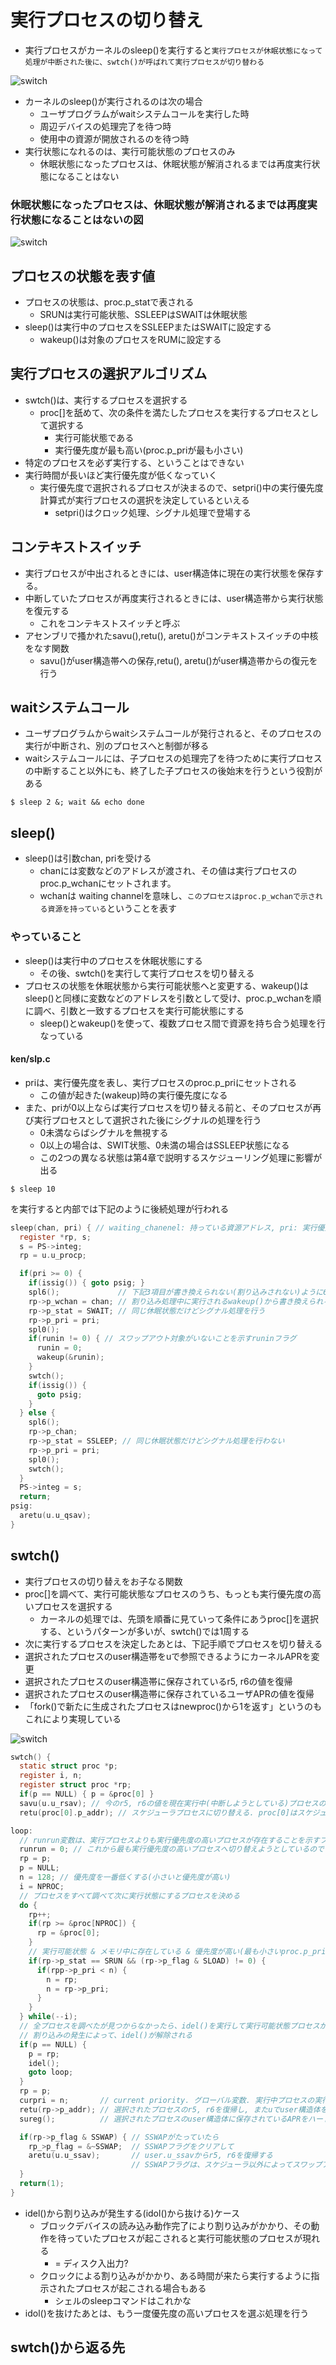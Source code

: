 # 実行プロセスの切り替え

* 実行プロセスがカーネルのsleep()を実行すると`実行プロセスが休眠状態になって処理が中断された後に、swtch()が呼ばれて実行プロセスが切り替わる`

![switch](../images/swtch.png)

* カーネルのsleep()が実行されるのは次の場合
  * ユーザプログラムがwaitシステムコールを実行した時
  * 周辺デバイスの処理完了を待つ時
  * 使用中の資源が開放されるのを待つ時
* 実行状態になれるのは、実行可能状態のプロセスのみ
  * 休眠状態になったプロセスは、休眠状態が解消されるまでは再度実行状態になることはない

### 休眠状態になったプロセスは、休眠状態が解消されるまでは再度実行状態になることはないの図
![switch](../images/process_status.png)

## プロセスの状態を表す値
* プロセスの状態は、proc.p_statで表される
  * SRUNは実行可能状態、SSLEEPはSWAITは休眠状態
* sleep()は実行中のプロセスをSSLEEPまたはSWAITに設定する
  * wakeup()は対象のプロセスをRUMに設定する

## 実行プロセスの選択アルゴリズム
* swtch()は、実行するプロセスを選択する
  * proc[]を舐めて、次の条件を満たしたプロセスを実行するプロセスとして選択する
    * 実行可能状態である
    * 実行優先度が最も高い(proc.p_priが最も小さい)
* 特定のプロセスを必ず実行する、ということはできない
* 実行時間が長いほど実行優先度が低くなっていく
  * 実行優先度で選択されるプロセスが決まるので、setpri()中の実行優先度計算式が実行プロセスの選択を決定しているといえる
    * setpri()はクロック処理、シグナル処理で登場する

## コンテキストスイッチ
* 実行プロセスが中出されるときには、user構造体に現在の実行状態を保存する。
* 中断していたプロセスが再度実行されるときには、user構造帯から実行状態を復元する
  * これをコンテキストスイッチと呼ぶ
* アセンブリで搔かれたsavu(),retu(), aretu()がコンテキストスイッチの中核をなす関数
  * savu()がuser構造帯への保存,retu(), aretu()がuser構造帯からの復元を行う

## waitシステムコール
* ユーザプログラムからwaitシステムコールが発行されると、そのプロセスの実行が中断され、別のプロセスへと制御が移る
* waitシステムコールには、子プロセスの処理完了を待つために実行プロセスの中断すること以外にも、終了した子プロセスの後始末を行うという役割がある
```shell
$ sleep 2 &; wait && echo done
```

## sleep()
* sleep()は引数chan, priを受ける
  * chanには変数などのアドレスが渡され、その値は実行プロセスのproc.p_wchanにセットされます。
  * wchanは waiting channelを意味し、`このプロセスはproc.p_wchanで示される資源を持っている`ということを表す

### やっていること
* sleep()は実行中のプロセスを休眠状態にする
  * その後、swtch()を実行して実行プロセスを切り替える
* プロセスの状態を休眠状態から実行可能状態へと変更する、wakeup()はsleep()と同様に変数などのアドレスを引数として受け、proc.p_wchanを順に調べ、引数と一致するプロセスを実行可能状態にする
  * sleep()とwakeup()を使って、複数プロセス間で資源を持ち合う処理を行なっている

#### ken/slp.c
* priは、実行優先度を表し、実行プロセスのproc.p_priにセットされる
  * この値が起きた(wakeup)時の実行優先度になる
* また、priが0以上ならば実行プロセスを切り替える前と、そのプロセスが再び実行プロセスとして選択された後にシグナルの処理を行う
  * 0未満ならばシグナルを無視する
  * 0以上の場合は、SWIT状態、0未満の場合はSSLEEP状態になる
  * この2つの異なる状態は第4章で説明するスケジューリング処理に影響が出る
```
$ sleep 10
```
を実行すると内部では下記のように後続処理が行われる


```c
sleep(chan, pri) { // waiting_chanenel: 持っている資源アドレス, pri: 実行優先度
  register *rp, s;
  s = PS->integ;
  rp = u.u_procp;

  if(pri >= 0) {
    if(issig()) { goto psig; }
    spl6();             // 下記3項目が書き換えられない(割り込みされない)ように6に引き上げる
    rp->p_wchan = chan; // 割り込み処理中に実行されるwakeup()から書き換えられる可能性がある
    rp->p_stat = SWAIT; // 同じ休眠状態だけどシグナル処理を行う
    rp->p_pri = pri;
    spl0();
    if(runin != 0) { // スワップアウト対象がいないことを示すruninフラグ
      runin = 0;
      wakeup(&runin);
    }
    swtch();
    if(issig()) {
      goto psig;
    }
  } else {
    spl6();
    rp->p_chan;
    rp->p_stat = SSLEEP; // 同じ休眠状態だけどシグナル処理を行わない
    rp->p_pri = pri;
    spl0();
    swtch();
  }
  PS->integ = s;
  return;
psig:
  aretu(u.u_qsav);
}
```

## swtch()
* 実行プロセスの切り替えをお子なる関数
* proc[]を調べて、実行可能状態なプロセスのうち、もっとも実行優先度の高いプロセスを選択する
  * カーネルの処理では、先頭を順番に見ていって条件にあうproc[]を選択する、というパターンが多いが、swtch()では1周する
*  次に実行するプロセスを決定したあとは、下記手順でプロセスを切り替える
  * 選択されたプロセスのuser構造帯をuで参照できるようにカーネルAPRを変更
  * 選択されたプロセスのuser構造帯に保存されているr5, r6の値を復帰
  * 選択されたプロセスのuser構造帯に保存されているユーザAPRの値を復帰
* 「fork()で新たに生成されたプロセスはnewproc()から1を返す」というのもこれにより実現している

![switch](../images/retu_savu.png)

```c
swtch() {
  static struct proc *p;
  register i, n;
  register struct proc *rp;
  if(p == NULL) { p = &proc[0] }
  savu(u.u_rsav); // 今のr5, r6の値を現在実行中(中断しようとしている)プロセスのuser.u_rsavに保存する. プロセスが再び実行されるときに値復帰する
  retu(proc[0].p_addr); // スケジューラプロセスに切り替える. proc[0]はスケジューラ用のシステムプロセス. システム起動時に生成される

loop:
  // runrun変数は、実行プロセスよりも実行優先度の高いプロセスが存在することを示すフラグ
  runrun = 0; // これから最も実行優先度の高いプロセスへ切り替えようとしているのでリセットする
  rp = p;
  p = NULL;
  n = 128; // 優先度を一番低くする(小さいと優先度が高い)
  i = NPROC;
  // プロセスをすべて調べて次に実行状態にするプロセスを決める
  do {
    rp++;
    if(rp >= &proc[NPROC]) {
      rp = &proc[0];
    }
    // 実行可能状態 & メモリ中に存在している & 優先度が高い(最も小さいproc.p_pri)
    if(rp->p_stat == SRUN && (rp->p_flag & SLOAD) != 0) {
      if(rpp->p_pri < n) {
        n = rp;
        n = rp->p_pri;
      }
    }
  } while(--i);
  // 全プロセスを調べたが見つからなかったら、idel()を実行して実行可能状態プロセスが現れるのを待つ
  // 割り込みの発生によって、idel()が解除される
  if(p == NULL) {
    p = rp;
    idel();
    goto loop;
  }
  rp = p;
  curpri = n;       // current priority. グローバル変数. 実行中プロセスの実行優先度を保持している
  retu(rp->p_addr); // 選択されたプロセスのr5, r6を復帰し, またuでuser構造体を参照できるようにカーネルAPRの値を変更する
  sureg();          // 選択されたプロセスのuser構造体に保存されているAPRをハードウェアのユーザAPRに復元し、ユーザ空間を切り替える. これでスイッチ完了

  if(rp->p_flag & SSWAP) { // SSWAPがたっていたら
    rp_>p_flag = &~SSWAP;  // SSWAPフラグをクリアして
    aretu(u.u_ssav);       // user.u_ssavからr5, r6を復帰する
                           // SSWAPフラグは、スケジューラ以外によってスワップアウト処理が行われると立てられる
  }
  return(1);
}
```
* idel()から割り込みが発生する(idol()から抜ける)ケース
  * ブロックデバイスの読み込み動作完了により割り込みがかかり、その動作を待っていたプロセスが起こされると実行可能状態のプロセスが現れる
    * = ディスク入出力?
  * クロックによる割り込みがかかり、ある時間が来たら実行するように指示されたプロセスが起こされる場合もある
    * シェルのsleepコマンドはこれかな
* idol()を抜けたあとは、もう一度優先度の高いプロセスを選ぶ処理を行う


## swtch()から返る先

